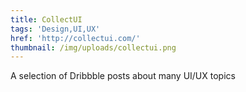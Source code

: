 ```yaml
---
title: CollectUI
tags: 'Design,UI,UX'
href: 'http://collectui.com/'
thumbnail: /img/uploads/collectui.png
---
```

A selection of Dribbble posts about many UI/UX topics
